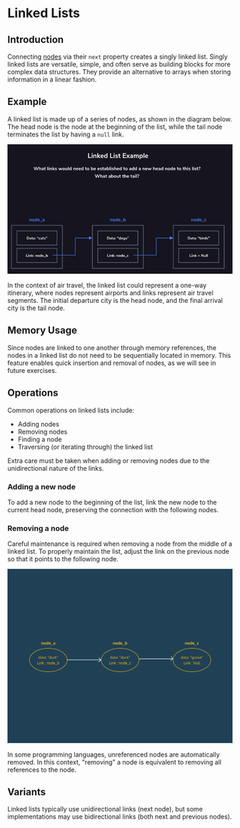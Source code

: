 # Linked Lists

## Introduction

Connecting [nodes](./Nodes.md) via their `next` property creates a singly linked list. Singly linked lists are versatile, simple, and often serve as building blocks for more complex data structures. They provide an alternative to arrays when storing information in a linear fashion.

## Example

A linked list is made up of a series of nodes, as shown in the diagram below. The head node is the node at the beginning of the list, while the tail node terminates the list by having a `null` link.

![Linked List Example](./assets/linked-list.jpg)

In the context of air travel, the linked list could represent a one-way itinerary, where nodes represent airports and links represent air travel segments. The initial departure city is the head node, and the final arrival city is the tail node.

## Memory Usage

Since nodes are linked to one another through memory references, the nodes in a linked list do not need to be sequentially located in memory. This feature enables quick insertion and removal of nodes, as we will see in future exercises.

## Operations

Common operations on linked lists include:

- Adding nodes
- Removing nodes
- Finding a node
- Traversing (or iterating through) the linked list

Extra care must be taken when adding or removing nodes due to the unidirectional nature of the links.

### Adding a new node

To add a new node to the beginning of the list, link the new node to the current head node, preserving the connection with the following nodes.

### Removing a node

Careful maintenance is required when removing a node from the middle of a linked list. To properly maintain the list, adjust the link on the previous node so that it points to the following node.

![Example of node being removed](./assets/removing_nodes.gif)

In some programming languages, unreferenced nodes are automatically removed. In this context, "removing" a node is equivalent to removing all references to the node.

## Variants

Linked lists typically use unidirectional links (next node), but some implementations may use bidirectional links (both next and previous nodes).
